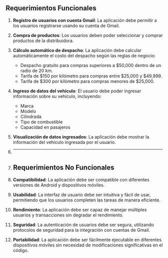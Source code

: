  ## Requerimientos Funcionales

1. **Registro de usuarios con cuenta Gmail**: La aplicación debe permitir a los usuarios registrarse usando su cuenta de Gmail.
2. **Compra de productos**: Los usuarios deben poder seleccionar y comprar productos de la distribuidora.
3. **Cálculo automático de despacho**: La aplicación debe calcular automáticamente el costo del despacho según las reglas de negocio:
   - Despacho gratuito para compras superiores a $50,000 dentro de un radio de 20 km.
   - Tarifa de $150 por kilómetro para compras entre $25,000 y $49,999.
   - Tarifa de $300 por kilómetro para compras menores de $25,000.
4. **Ingreso de datos del vehículo**: El usuario debe poder ingresar información sobre su vehículo, incluyendo:
   - Marca
   - Modelo
   - Cilindrada
   - Tipo de combustible
   - Capacidad en pasajeros
5. **Visualización de datos ingresados**: La aplicación debe mostrar la información del vehículo ingresada por el usuario.
6. _____________________________________________________________________________________________________________________________
7. ## Requerimientos No Funcionales

1. **Compatibilidad**: La aplicación debe ser compatible con diferentes versiones de Android y dispositivos móviles.
2. **Usabilidad**: La interfaz de usuario debe ser intuitiva y fácil de usar, permitiendo que los usuarios completen las tareas de manera eficiente.
3. **Rendimiento**: La aplicación debe ser capaz de manejar múltiples usuarios y transacciones sin degradar el rendimiento.
4. **Seguridad**: La autenticación de usuarios debe ser segura, utilizando protocolos de seguridad para la integración con cuentas de Gmail.
5. **Portabilidad**: La aplicación debe ser fácilmente ejecutable en diferentes dispositivos móviles sin necesidad de modificaciones significativas en el código.
